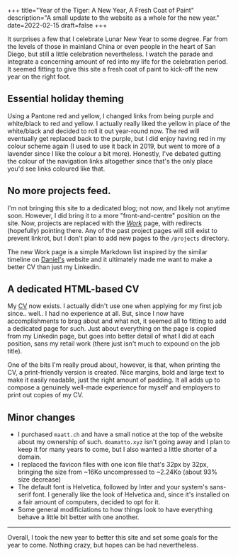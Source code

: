 +++
title="Year of the Tiger: A New Year, A Fresh Coat of Paint"
description="A small update to the website as a whole for the new year."
date=2022-02-15
draft=false
+++

It surprises a few that I celebrate Lunar New Year to some degree. Far from the levels of those in mainland China or even people in the heart of San Diego, but still a little celebration nevertheless. I watch the parade and integrate a concerning amount of red into my life for the celebration period. It seemed fitting to give this site a fresh coat of paint to kick-off the new year on the right foot.

## Essential holiday theming
Using a Pantone red and yellow, I changed links from being purple and white/black to red and yellow. I actually really liked the yellow in place of the white/black and decided to roll it out year-round now. The red will eventually get replaced back to the purple, but I did enjoy having red in my colour scheme again (I used to use it back in 2019, but went to more of a lavender since I like the colour a bit more). Honestly, I've debated gutting the colour of the navigation links altogether since that's the only place you'd see links coloured like that.

## No more projects feed.
I'm not bringing this site to a dedicated blog; not now, and likely not anytime soon. However, I did bring it to a more "front-and-centre" position on the site. Now, projects are replaced with the [*Work*](/work) page, with redirects (hopefully) pointing there. Any of the past project pages will still exist to prevent linkrot, but I don't plan to add new pages to the `/projects` directory. 

The new Work page is a simple Markdown list inspired by the similar timeline on [Daniel's](https://daniel.cafe) website and it ultimately made me want to make a better CV than just my Linkedin.

## A dedicated HTML-based CV
My [CV](/cv) now exists. I actually didn't use one when applying for my first job since.. well.. I had no experience at all. But, since I now have accomplishments to brag about and what not, it seemed all to fitting to add a dedicated page for such. Just about everything on the page is copied from my Linkedin page, but goes into better detail of what I did at each position, sans my retail work (there just isn't much to expound on the job title).

One of the bits I'm really proud about, however, is that, when printing the CV, a print-friendly version is created. Nice margins, bold and large text to make it easily readable, just the right amount of padding. It all adds up to compose a genuinely well-made experience for myself and employers to print out copies of my CV.

## Minor changes
- I purchased `maatt.ch` and have a small notice at the top of the website about my ownership of such. `doamatto.xyz` isn't going away and I plan to keep it for many years to come, but I also wanted a little shorter of a domain. 
- I replaced the favicon files with one icon file that's 32px by 32px, bringing the size from ~16Ko uncompressed to ~2.24Ko (about 93% size decrease)
- The default font is Helvetica, followed by Inter and your system's sans-serif font. I generally like the look of Helvetica and, since it's installed on a fair amount of computers, decided to opt for it. 
- Some general modificiations to how things look to have everything behave a little bit better with one another.

---

Overall, I took the new year to better this site and set some goals for the year to come. Nothing crazy, but hopes can be had nevertheless.
